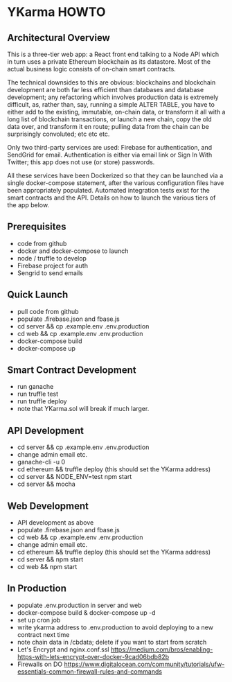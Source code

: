 
YKarma HOWTO
============

Architectural Overview
----------------------

This is a three-tier web app: a React front end talking to a Node API which in turn uses a private Ethereum blockchain as its datastore.
Most of the actual business logic consists of on-chain smart contracts.

The technical downsides to this are obvious: blockchains and blockchain development are both far less efficient than databases and database
development; any refactoring which involves production data is extremely difficult, as, rather than, say, running a simple ALTER TABLE, you
have to either add to the existing, immutable, on-chain data, or transform it all with a long list of blockchain transactions, or launch a
new chain, copy the old data over, and transform it en route; pulling data from the chain can be surprisingly convoluted; etc etc etc.

Only two third-party services are used: Firebase for authentication, and SendGrid for email. Authentication is either via email link or
Sign In With Twitter; this app does not use (or store) passwords.

All these services have been Dockerized so that they can be launched via a single docker-compose statement, after the various configuration
files have been appropriately populated. Automated integration tests exist for the smart contracts and the API. Details on how to launch
the various tiers of the app below.


Prerequisites
-------------
 - code from github
 - docker and docker-compose to launch
 - node / truffle to develop
 - Firebase project for auth
 - Sengrid to send emails


Quick Launch
------------
 - pull code from github
 - populate .firebase.json and fbase.js
 - cd server && cp .example.env .env.production
 - cd web && cp .example.env .env.production
 - docker-compose build
 - docker-compose up


Smart Contract Development
--------------------------
 - run ganache
 - run truffle test
 - run truffle deploy
 - note that YKarma.sol will break if much larger.

API Development
---------------
 - cd server && cp .example.env .env.production
 - change admin email etc.
 - ganache-cli -u 0
 - cd ethereum && truffle deploy (this should set the YKarma address)
 - cd server && NODE_ENV=test npm start
 - cd server && mocha


Web Development
---------------
 - API development as above
 - populate .firebase.json and fbase.js
 - cd web && cp .example.env .env.production
 - change admin email etc.
 - cd ethereum && truffle deploy (this should set the YKarma address)
 - cd server && npm start
 - cd web && npm start


In Production
-------------
 - populate .env.production in server and web
 - docker-compose build & docker-compose up -d
 - set up cron job
 - write ykarma address to .env.production to avoid deploying to a new contract next time
 - note chain data in /cbdata; delete if you want to start from scratch
 - Let's Encrypt and nginx.conf.ssl https://medium.com/bros/enabling-https-with-lets-encrypt-over-docker-9cad06bdb82b
 - Firewalls on DO https://www.digitalocean.com/community/tutorials/ufw-essentials-common-firewall-rules-and-commands
